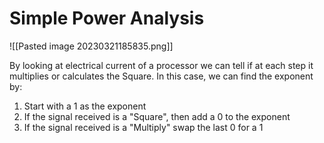 # Simple Power Analysis

![[Pasted image 20230321185835.png]]

By looking at electrical current of a processor we can tell if at each step it multiplies or calculates the Square. In this case, we can find the exponent by:

1. Start with a $1$ as the exponent
2. If the signal received is a "Square", then add a 0 to the exponent
3. If the signal received is a "Multiply" swap the last 0 for a 1